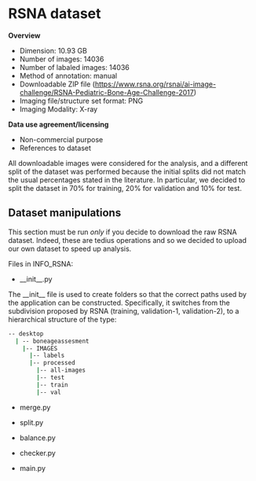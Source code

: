 # RSNA dataset

**Overview**
- Dimension: 10.93 GB
- Number of images: 14036
- Number of labaled images: 14036
- Method of annotation: manual
- Downloadable ZIP file (https://www.rsna.org/rsnai/ai-image-challenge/RSNA-Pediatric-Bone-Age-Challenge-2017)
- Imaging file/structure set format: PNG
- Imaging Modality: X-ray

**Data use agreement/licensing**
- Non-commercial purpose
- References to dataset

All downloadable images were considered for the analysis, and a different split of the dataset was performed because the initial splits did not match the usual percentages stated in the literature. In particular, we decided to split the dataset in 70% for training, 20% for validation and 10% for test.

## Dataset manipulations
This section must be run *only* if you decide to download the raw RSNA dataset. Indeed, these are tedius operations and so we decided to upload our own dataset to speed up analysis.

Files in INFO_RSNA:
- \_\_init__.py

The \_\_init__ file is used to create folders so that the correct paths used by the application can be constructed. Specifically, it switches from the subdivision proposed by RSNA (training, validation-1, validation-2), to a hierarchical structure of the type:

```bash
-- desktop
  | -- boneageassesment
    |-- IMAGES 
      |-- labels
      |-- processed
        |-- all-images
        |-- test
        |-- train
        |-- val
```

- merge.py

- split.py

- balance.py

- checker.py

- main.py

